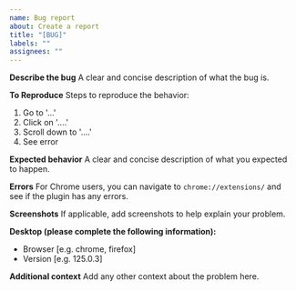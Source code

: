 ```yaml
---
name: Bug report
about: Create a report
title: "[BUG]"
labels: ""
assignees: ""
---
```


**Describe the bug**
A clear and concise description of what the bug is.

**To Reproduce**
Steps to reproduce the behavior:

1. Go to '...'
2. Click on '....'
3. Scroll down to '....'
4. See error

**Expected behavior**
A clear and concise description of what you expected to happen.

**Errors**
For Chrome users, you can navigate to `chrome://extensions/` and see if the plugin has any errors.

**Screenshots**
If applicable, add screenshots to help explain your problem.

**Desktop (please complete the following information):**

- Browser [e.g. chrome, firefox]
- Version [e.g. 125.0.3]

**Additional context**
Add any other context about the problem here.
